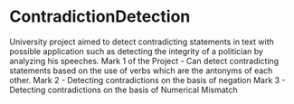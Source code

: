# ContradictionDetection
University project aimed to detect contradicting statements in text with possible application such as detecting the integrity of a politician by analyzing his speeches. 
Mark 1 of the Project - Can detect contradicting statements based on the use of verbs which are the antonyms of each other.
Mark 2 - Detecting contradictions on the basis of negation
Mark 3 - Detecting contradictions on the basis of Numerical Mismatch
